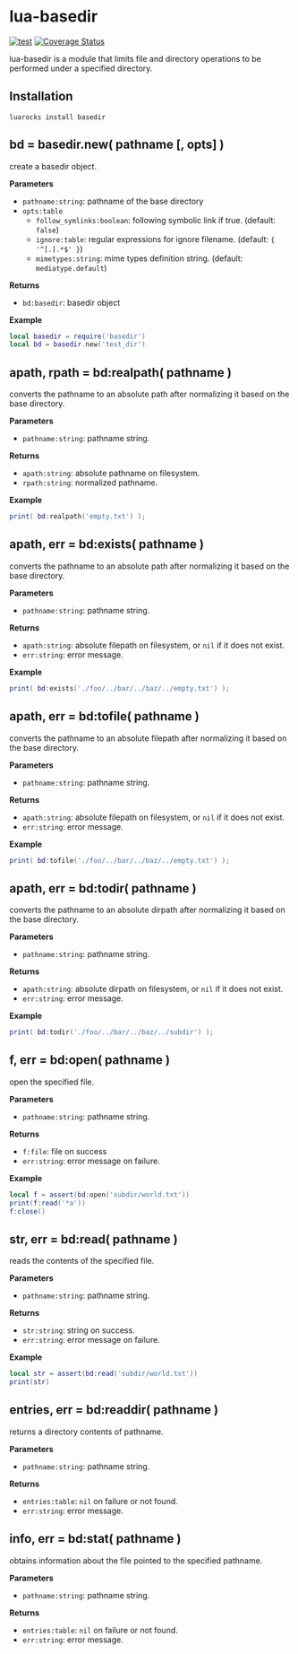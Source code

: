 # lua-basedir

[![test](https://github.com/mah0x211/lua-basedir/actions/workflows/test.yml/badge.svg)](https://github.com/mah0x211/lua-basedir/actions/workflows/test.yml)
[![Coverage Status](https://coveralls.io/repos/github/mah0x211/lua-basedir/badge.svg?branch=master)](https://coveralls.io/github/mah0x211/lua-basedir?branch=master)

lua-basedir is a module that limits file and directory operations to be performed under a specified directory.


## Installation

```
luarocks install basedir
```


## bd = basedir.new( pathname [, opts] )

create a basedir object.

**Parameters**

- `pathname:string`: pathname of the base directory
- `opts:table`
    - `follow_symlinks:boolean`: following symbolic link if true. (default: `false`)
    - `ignore:table`: regular expressions for ignore filename. (default: `{ '^[.].*$' }`)
    - `mimetypes:string`: mime types definition string. (default: `mediatype.default`)


**Returns**

- `bd:basedir`: basedir object

**Example**

```lua
local basedir = require('basedir')
local bd = basedir.new('test_dir')
```


## apath, rpath = bd:realpath( pathname )

converts the pathname to an absolute path after normalizing it based on the base directory.

**Parameters**

- `pathname:string`: pathname string.

**Returns**

- `apath:string`: absolute pathname on filesystem.
- `rpath:string`: normalized pathname.

**Example**

```lua
print( bd:realpath('empty.txt') );
```


## apath, err = bd:exists( pathname )

converts the pathname to an absolute path after normalizing it based on the base directory.

**Parameters**

- `pathname:string`: pathname string.

**Returns**

- `apath:string`: absolute filepath on filesystem, or `nil` if it does not exist.
- `err:string`: error message.

**Example**

```lua
print( bd:exists('./foo/../bar/../baz/../empty.txt') );
```


## apath, err = bd:tofile( pathname )

converts the pathname to an absolute filepath after normalizing it based on the base directory.

**Parameters**

- `pathname:string`: pathname string.

**Returns**

- `apath:string`: absolute filepath on filesystem, or `nil` if it does not exist.
- `err:string`: error message.

**Example**

```lua
print( bd:tofile('./foo/../bar/../baz/../empty.txt') );
```


## apath, err = bd:todir( pathname )

converts the pathname to an absolute dirpath after normalizing it based on the base directory.

**Parameters**

- `pathname:string`: pathname string.

**Returns**

- `apath:string`: absolute dirpath on filesystem, or `nil` if it does not exist.
- `err:string`: error message.

**Example**

```lua
print( bd:todir('./foo/../bar/../baz/../subdir') );
```


## f, err = bd:open( pathname )

open the specified file.

**Parameters**

- `pathname:string`: pathname string.

**Returns**

- `f:file`: file on success
- `err:string`: error message on failure.

**Example**

```lua
local f = assert(bd:open('subdir/world.txt'))
print(f:read('*a'))
f:close()
```


## str, err = bd:read( pathname )

reads the contents of the specified file.

**Parameters**

- `pathname:string`: pathname string.

**Returns**

- `str:string`: string on success.
- `err:string`: error message on failure.

**Example**

```lua
local str = assert(bd:read('subdir/world.txt'))
print(str)
```


## entries, err = bd:readdir( pathname )

returns a directory contents of pathname.

**Parameters**

- `pathname:string`: pathname string.

**Returns**

- `entries:table`: `nil` on failure or not found.
- `err:string`: error message.


## info, err = bd:stat( pathname )

obtains information about the file pointed to the specified pathname.

**Parameters**

- `pathname:string`: pathname string.

**Returns**

- `entries:table`: `nil` on failure or not found.
- `err:string`: error message.

